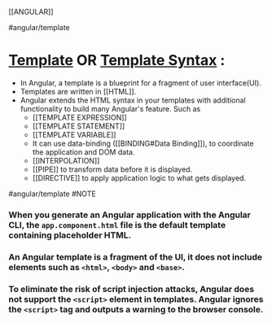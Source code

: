 [[ANGULAR]]

#angular/template
# [Template](https://angular.io/guide/template-overview#understanding-templates)  OR [Template Syntax](https://angular.io/guide/template-syntax#template-syntax) :
- In Angular, a template is a blueprint for a fragment of user interface(UI).
- Templates are written in [[HTML]]. 
- Angular extends the HTML syntax in your templates with additional functionality to build many Angular's feature. Such as 
	- [[TEMPLATE EXPRESSION]]
	- [[TEMPLATE STATEMENT]]
	- [[TEMPLATE VARIABLE]]
	- It can use data-binding ([[BINDING#Data Binding]]), to coordinate the application and DOM data.
	- [[INTERPOLATION]]
	- [[PIPE]] to transform data before it is displayed.
	- [[DIRECTIVE]] to apply application logic to what gets displayed.

#angular/template #NOTE 
### When you generate an Angular application with the Angular CLI, the `app.component.html` file is the default template containing placeholder HTML.

### An Angular template is a fragment of the UI, it does not include elements such as `<html>`, `<body>` and `<base>`.

### To eliminate the risk of script injection attacks, Angular does not support the `<script>` element in templates. Angular ignores the `<script>` tag and outputs a warning to the browser console.
